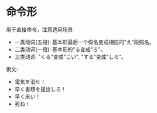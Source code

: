 命令形
=====
用于直接命令，注意适用场景
+ 一类动词(五段): 基本形最后一个假名变成相应的"え"段假名。
+ 二类动词(一段): 基本形的"る变成"ろ"。
+ 三类动词: "くる"变成"こい", "する"变成"しろ"。  

例文:  
+ 電気を消せ！
+ 早く書類を提出しろ！
+ 早く来い！
+ 死ね！
